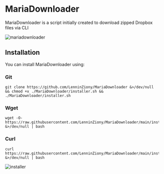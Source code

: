 # MariaDownloader

MariaDownloader is a script initially created to download zipped Dropbox files via CLI

![mariadownloader](https://user-images.githubusercontent.com/80495420/148485835-410e886f-3366-43b3-9414-76d8c0589281.png)

## Installation
You can install MariaDownloader using:
### Git
```
git clone https://github.com/LenninZiony/MariaDownloader &>/dev/null && chmod +x ./MariaDownloader/installer.sh && ./MariaDownloader/installer.sh
```
### Wget
```
wget -O- https://raw.githubusercontent.com/LenninZiony/MariaDownloader/main/installer.sh &>/dev/null | bash
```
### Curl
```
curl https://raw.githubusercontent.com/LenninZiony/MariaDownloader/main/installer.sh &>/dev/null | bash
```

![installer](https://user-images.githubusercontent.com/80495420/148483269-f35b0eba-1149-4240-9947-ce5d7f3c38f6.png)
